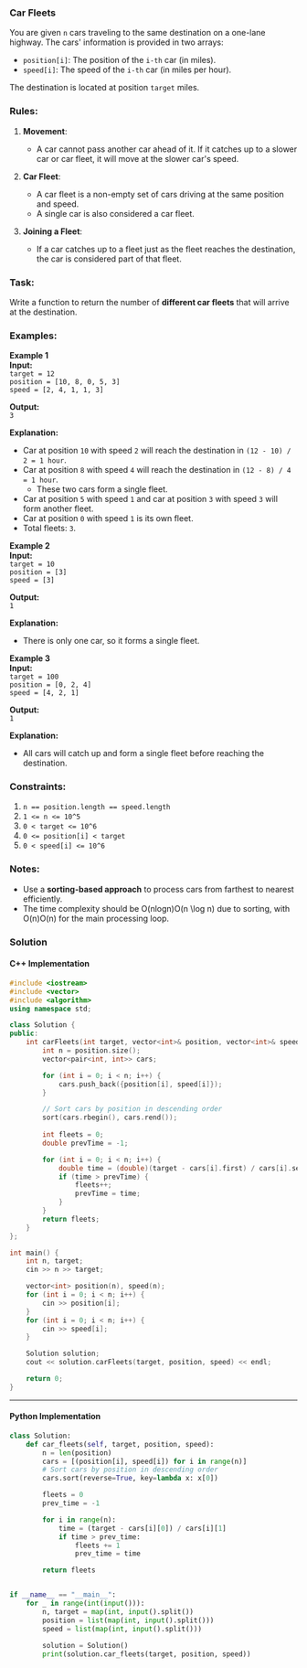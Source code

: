 ### Car Fleets

You are given `n` cars traveling to the same destination on a one-lane highway. The cars' information is provided in two arrays:

- `position[i]`: The position of the `i-th` car (in miles).
- `speed[i]`: The speed of the `i-th` car (in miles per hour).

The destination is located at position `target` miles.
### Rules:
1. **Movement**:
    - A car cannot pass another car ahead of it. If it catches up to a slower car or car fleet, it will move at the slower car's speed.
2. **Car Fleet**:
    
    - A car fleet is a non-empty set of cars driving at the same position and speed.
    - A single car is also considered a car fleet.
3. **Joining a Fleet**:
    
    - If a car catches up to a fleet just as the fleet reaches the destination, the car is considered part of that fleet.

### Task:

Write a function to return the number of **different car fleets** that will arrive at the destination.

### Examples:

**Example 1**  
**Input:**  
`target = 12`  
`position = [10, 8, 0, 5, 3]`  
`speed = [2, 4, 1, 1, 3]`

**Output:**  
`3`

**Explanation:**

- Car at position `10` with speed `2` will reach the destination in `(12 - 10) / 2 = 1 hour`.
- Car at position `8` with speed `4` will reach the destination in `(12 - 8) / 4 = 1 hour`.
    - These two cars form a single fleet.
- Car at position `5` with speed `1` and car at position `3` with speed `3` will form another fleet.
- Car at position `0` with speed `1` is its own fleet.
- Total fleets: `3`.

**Example 2**  
**Input:**  
`target = 10`  
`position = [3]`  
`speed = [3]`

**Output:**  
`1`

**Explanation:**

- There is only one car, so it forms a single fleet.


**Example 3**  
**Input:**  
`target = 100`  
`position = [0, 2, 4]`  
`speed = [4, 2, 1]`

**Output:**  
`1`

**Explanation:**

- All cars will catch up and form a single fleet before reaching the destination.

### Constraints:

1. `n == position.length == speed.length`
2. `1 <= n <= 10^5`
3. `0 < target <= 10^6`
4. `0 <= position[i] < target`
5. `0 < speed[i] <= 10^6`

### Notes:

- Use a **sorting-based approach** to process cars from farthest to nearest efficiently.
- The time complexity should be O(nlog⁡n)O(n \log n) due to sorting, with O(n)O(n) for the main processing loop.
### Solution

#### C++ Implementation
```cpp
#include <iostream>
#include <vector>
#include <algorithm>
using namespace std;

class Solution {
public:
    int carFleets(int target, vector<int>& position, vector<int>& speed) {
        int n = position.size();
        vector<pair<int, int>> cars;

        for (int i = 0; i < n; i++) {
            cars.push_back({position[i], speed[i]});
        }

        // Sort cars by position in descending order
        sort(cars.rbegin(), cars.rend());
        
        int fleets = 0;
        double prevTime = -1;

        for (int i = 0; i < n; i++) {
            double time = (double)(target - cars[i].first) / cars[i].second;
            if (time > prevTime) {
                fleets++;
                prevTime = time;
            }
        }
        return fleets;
    }
};

int main() {
    int n, target;
    cin >> n >> target;

    vector<int> position(n), speed(n);
    for (int i = 0; i < n; i++) {
        cin >> position[i];
    }
    for (int i = 0; i < n; i++) {
        cin >> speed[i];
    }

    Solution solution;
    cout << solution.carFleets(target, position, speed) << endl;

    return 0;
}
```

---

#### Python Implementation
```python
class Solution:
    def car_fleets(self, target, position, speed):
        n = len(position)
        cars = [(position[i], speed[i]) for i in range(n)]
        # Sort cars by position in descending order
        cars.sort(reverse=True, key=lambda x: x[0])

        fleets = 0
        prev_time = -1

        for i in range(n):
            time = (target - cars[i][0]) / cars[i][1]
            if time > prev_time:
                fleets += 1
                prev_time = time

        return fleets


if __name__ == "__main__":
    for _ in range(int(input())):
	    n, target = map(int, input().split())
	    position = list(map(int, input().split()))
	    speed = list(map(int, input().split()))
	
	    solution = Solution()
	    print(solution.car_fleets(target, position, speed))
```